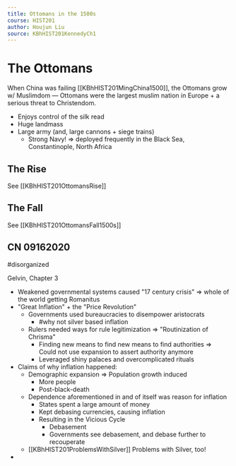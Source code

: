 ```yaml
---
title: Ottomans in the 1500s
course: HIST201
author: Houjun Liu
source: KBhHIST201KennedyCh1
---
```


# The Ottomans

 When China was failing [[KBhHIST201MingChina1500]], the Ottomans grow w/ Muslimdom — Ottomans were the largest muslim nation in Europe + a serious threat to Christendom.
 
* Enjoys control of the silk read
* Huge landmass
* Large army (and, large cannons + siege trains)
    * Strong Navy! => deployed frequently in the Black Sea, Constantinople, North Africa
    
## The Rise

See [[KBhHIST201OttomansRise]]

## The Fall

See [[KBhHIST201OttomansFall1500s]]

## CN 09162020

#disorganized

Gelvin, Chapter 3

* Weakened governmental systems caused "17 century crisis" => whole of the world getting Romanitus
* "Great Inflation" + the "Price Revolution"
    * Governments used bureaucracies to disempower aristocrats
        * #why not silver based inflation
    * Rulers needed ways for rule legitimization  => "Routinization of Chrisma"
        * Finding new means to find new means to find authorities => Could not use expansion to assert authority anymore 
        * Leveraged shiny palaces and overcomplicated rituals
* Claims of why inflation happened:
    * Demographic expansion => Population growth induced 
        * More people
        * Post-black-death
    * Dependence aforementioned in and of itself was reason for inflation
        * States spent a large amount of money
        * Kept debasing currencies, causing inflation 
        * Resulting in the Vicious Cycle
            * Debasement
            * Governments see debasement, and debase further to recouperate
    * [[KBhHIST201ProblemsWithSilver]] Problems with Silver, too!
* 